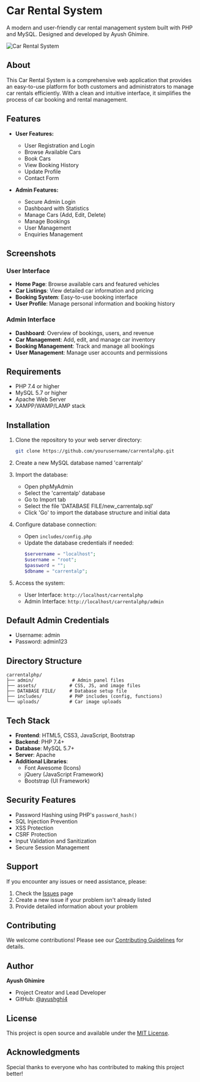 # Car Rental System

A modern and user-friendly car rental management system built with PHP and MySQL. Designed and developed by Ayush Ghimire.

![Car Rental System](assets/img/cars/default-car.jpg)

## About

This Car Rental System is a comprehensive web application that provides an easy-to-use platform for both customers and administrators to manage car rentals efficiently. With a clean and intuitive interface, it simplifies the process of car booking and rental management.

## Features

- **User Features:**
  - User Registration and Login
  - Browse Available Cars
  - Book Cars
  - View Booking History
  - Update Profile
  - Contact Form

- **Admin Features:**
  - Secure Admin Login
  - Dashboard with Statistics
  - Manage Cars (Add, Edit, Delete)
  - Manage Bookings
  - User Management
  - Enquiries Management

## Screenshots

### User Interface
- **Home Page**: Browse available cars and featured vehicles
- **Car Listings**: View detailed car information and pricing
- **Booking System**: Easy-to-use booking interface
- **User Profile**: Manage personal information and booking history

### Admin Interface
- **Dashboard**: Overview of bookings, users, and revenue
- **Car Management**: Add, edit, and manage car inventory
- **Booking Management**: Track and manage all bookings
- **User Management**: Manage user accounts and permissions

## Requirements

- PHP 7.4 or higher
- MySQL 5.7 or higher
- Apache Web Server
- XAMPP/WAMP/LAMP stack

## Installation

1. Clone the repository to your web server directory:
   ```bash
   git clone https://github.com/yourusername/carrentalphp.git
   ```

2. Create a new MySQL database named 'carrentalp'

3. Import the database:
   - Open phpMyAdmin
   - Select the 'carrentalp' database
   - Go to Import tab
   - Select the file 'DATABASE FILE/new_carrentalp.sql'
   - Click 'Go' to import the database structure and initial data

4. Configure database connection:
   - Open `includes/config.php`
   - Update the database credentials if needed:
     ```php
     $servername = "localhost";
     $username = "root";
     $password = "";
     $dbname = "carrentalp";
     ```

5. Access the system:
   - User Interface: `http://localhost/carrentalphp`
   - Admin Interface: `http://localhost/carrentalphp/admin`

## Default Admin Credentials

- Username: admin
- Password: admin123

## Directory Structure

```
carrentalphp/
├── admin/              # Admin panel files
├── assets/            # CSS, JS, and image files
├── DATABASE FILE/     # Database setup file
├── includes/          # PHP includes (config, functions)
└── uploads/           # Car image uploads
```

## Tech Stack

- **Frontend**: HTML5, CSS3, JavaScript, Bootstrap
- **Backend**: PHP 7.4+
- **Database**: MySQL 5.7+
- **Server**: Apache
- **Additional Libraries**: 
  - Font Awesome (Icons)
  - jQuery (JavaScript Framework)
  - Bootstrap (UI Framework)

## Security Features

- Password Hashing using PHP's `password_hash()`
- SQL Injection Prevention
- XSS Protection
- CSRF Protection
- Input Validation and Sanitization
- Secure Session Management

## Support

If you encounter any issues or need assistance, please:
1. Check the [Issues](https://github.com/ayushghi4/carrentalphp/issues) page
2. Create a new issue if your problem isn't already listed
3. Provide detailed information about your problem

## Contributing

We welcome contributions! Please see our [Contributing Guidelines](CONTRIBUTING.md) for details.

## Author

**Ayush Ghimire**
- Project Creator and Lead Developer
- GitHub: [@ayushghi4](https://github.com/ayushghi4)

## License

This project is open source and available under the [MIT License](LICENSE).

## Acknowledgments

Special thanks to everyone who has contributed to making this project better!
